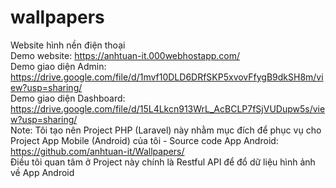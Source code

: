 # wallpapers
 Website hình nền điện thoại <br>
 Demo website: https://anhtuan-it.000webhostapp.com/ <br>
 Demo giao diện Admin: https://drive.google.com/file/d/1mvf10DLD6DRfSKP5xvovFfygB9dkSH8m/view?usp=sharing/ <br>
 Demo giao diện Dashboard: https://drive.google.com/file/d/15L4Lkcn913WrL_AcBCLP7fSjVUDupw5s/view?usp=sharing/ <br>
 Note: Tôi tạo nên Project PHP (Laravel) này nhằm mục đích để phục vụ cho Project App Mobile (Android) của tôi - Source code App Android: https://github.com/anhtuan-it/Wallpapers/ <br>
 Điều tôi quan tâm ở Project này chính là Restful API để đổ dữ liệu hình ảnh về App Android
 
